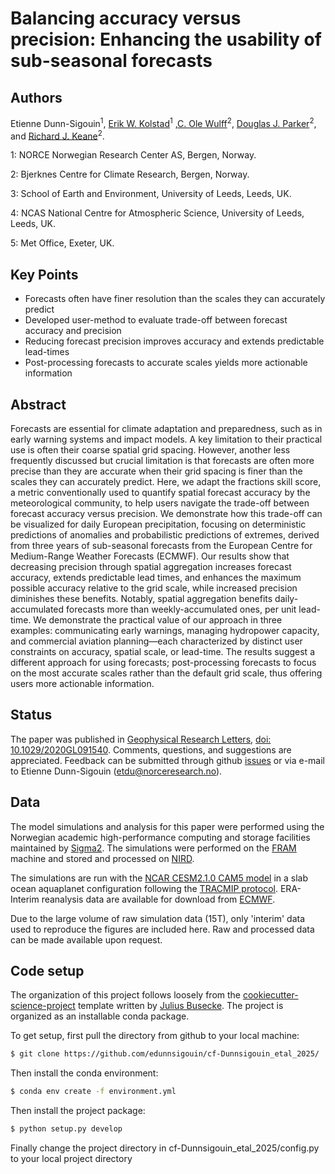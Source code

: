 Balancing accuracy versus precision: Enhancing the usability of sub-seasonal forecasts
============

Authors
--------
Etienne Dunn-Sigouin<sup>1</sup>, [Erik W. Kolstad](https://folk.uib.no/cli061/)<sup>1</sup>
,[C. Ole Wulff](http://www.pjk.atmosp.physics.utoronto.ca/)<sup>2</sup>, [Douglas J. Parker](http://www.pjk.atmosp.physics.utoronto.ca/)<sup>2</sup>, and [Richard J. Keane](http://www.pjk.atmosp.physics.utoronto.ca/)<sup>2</sup>.

1: NORCE Norwegian Research Center AS, Bergen, Norway.

2: Bjerknes Centre for Climate Research, Bergen, Norway.

3: School of Earth and Environment, University of Leeds, Leeds, UK.

4: NCAS National Centre for Atmospheric Science, University of Leeds, Leeds, UK.

5: Met Office, Exeter, UK.

Key Points
----------

  - Forecasts often have finer resolution than the scales they can accurately predict
  - Developed user-method to evaluate trade-off between forecast accuracy and precision 
  - Reducing forecast precision improves accuracy and extends predictable lead-times
  - Post-processing forecasts to accurate scales yields more actionable information
  
Abstract
--------
Forecasts are essential for climate adaptation and preparedness, such as in early warning systems and impact
models. A key limitation to their practical use is often their coarse spatial grid spacing. However, another less
frequently discussed but crucial limitation is that forecasts are often more precise than they are accurate when
their grid spacing is finer than the scales they can accurately predict. Here, we adapt the fractions skill score,
a metric conventionally used to quantify spatial forecast accuracy by the meteorological community, to help
users navigate the trade-off between forecast accuracy versus precision. We demonstrate how this trade-off
can be visualized for daily European precipitation, focusing on deterministic predictions of anomalies and
probabilistic predictions of extremes, derived from three years of sub-seasonal forecasts from the European
Centre for Medium-Range Weather Forecasts (ECMWF). Our results show that decreasing precision through
spatial aggregation increases forecast accuracy, extends predictable lead times, and enhances the maximum
possible accuracy relative to the grid scale, while increased precision diminishes these benefits. Notably, spatial
aggregation benefits daily-accumulated forecasts more than weekly-accumulated ones, per unit lead-time. We
demonstrate the practical value of our approach in three examples: communicating early warnings, managing
hydropower capacity, and commercial aviation planning—each characterized by distinct user constraints on
accuracy, spatial scale, or lead-time. The results suggest a different approach for using forecasts; post-processing
forecasts to focus on the most accurate scales rather than the default grid scale, thus offering users more
actionable information.

Status
----------
The paper was published in [Geophysical Research Letters](https://agupubs.onlinelibrary.wiley.com/journal/19448007), [doi: 10.1029/2020GL091540](https://agupubs.onlinelibrary.wiley.com/doi/10.1029/2020GL091540). Comments, questions, and suggestions are appreciated. Feedback can be submitted through github [issues](https://github.com/edunnsigouin/cf-Dunnsigouin_etal_2025/issues) or via e-mail to Etienne Dunn-Sigouin (etdu@norceresearch.no).

Data 
----
The model simulations and analysis for this paper were performed using the Norwegian academic high-performance computing and storage facilities maintained by [Sigma2](https://www.sigma2.no/metacenter). The simulations were performed on the [FRAM](https://documentation.sigma2.no/hpc_machines/fram.html) machine and stored and processed on [NIRD](https://documentation.sigma2.no/files_storage/nird.html).

The simulations are run with the [NCAR CESM2.1.0 CAM5 model](https://www.cesm.ucar.edu/models/) in a slab ocean aquaplanet configuration following the [TRACMIP protocol](https://agupubs.onlinelibrary.wiley.com/doi/full/10.1002/2016MS000748). ERA-Interim reanalysis data are available for download from [ECMWF](https://www.ecmwf.int/en/forecasts/datasets/reanalysis-datasets/era-interim). 

Due to the large volume of raw simulation data (15T), only 'interim' data used to reproduce the figures are included here. Raw and processed data can be made available upon request.

Code setup
-------------
The organization of this project follows loosely from the [cookiecutter-science-project](https://github.com/jbusecke/cookiecutter-science-project) template written by [Julius Busecke](http://jbusecke.github.io/). The project is organized as an installable conda package.

To get setup, first pull the directory from github to your local machine:

``` bash
$ git clone https://github.com/edunnsigouin/cf-Dunnsigouin_etal_2025/
```

Then install the conda environment:

``` bash
$ conda env create -f environment.yml
```

Then install the project package:

``` bash
$ python setup.py develop
```

Finally change the project directory in cf-Dunnsigouin_etal_2025/config.py to your local project directory